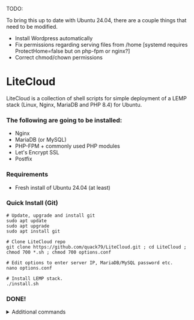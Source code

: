 TODO:

To bring this up to date with Ubuntu 24.04, there are a couple things that need to be modified. 

- Install Wordpress automatically
- Fix permissions regarding serving files from /home [systemd requires ProtectHome=false but on php-fpm or nginx?]
- Correct chmod/chown permissions 


# LiteCloud

LiteCloud is a collection of shell scripts for simple deployment of a LEMP stack (Linux, Nginx, MariaDB and PHP 8.4) for Ubuntu.

### The following are going to be installed:

-   Nginx
-   MariaDB (or MySQL)
-   PHP-FPM + commonly used PHP modules
-   Let's Encrypt SSL
-   Postfix

### Requirements

-   Fresh install of Ubuntu 24.04 (at least)

### Quick Install (Git)

    # Update, upgrade and install git
    sudo apt update
    sudo apt upgrade
    sudo apt install git

    # Clone LiteCloud repo
    git clone https://github.com/quack79/LiteCloud.git ; cd LiteCloud ; chmod 700 *.sh ; chmod 700 options.conf

    # Edit options to enter server IP, MariaDB/MySQL password etc.
    nano options.conf

    # Install LEMP stack.
    ./install.sh

### DONE!

<details>

<summary>Additional commands</summary>

#### Add a new Linux user, and add to sudoer (if root was disabled in options).

    # To add user
    adduser johnsmith

    # To add user to sudoer
    usermod -aG sudo johnsmith

#### Add domain to the user

    # Add domains to the user
    ./domain.sh add johnsmith yourdomain.com
    ./domain.sh add johnsmith subdomain.yourdomain.com

    # Add SSL certificates using Let's Encrypt
    ./domain.sh ssl johnsmith yourdomain.com
    ./domain.sh ssl johnsmith subdomain.yourdomain.com

    # Install Adminer or phpMyAdmin
    ./setup.sh dbgui

    # Enable/disable public viewing of Adminer/phpMyAdmin
    ./domain.sh dbgui on
    ./domain.sh dbgui off

#### Database and database user management

    # Create and drop database
    ./database.sh add db - Create new database
    ./database.sh rem db - Destroy a database (cannot be undone)

    # Create and remove user
    ./database.sh add user - Create new user
    ./database.sh add super_user - Create new SUPER user
    ./database.sh rem user - Remove a user (cannot be undone)

</details>
